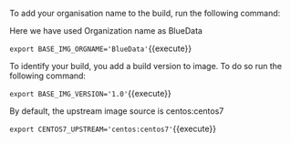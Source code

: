 To add your organisation name to the build, run the following command:

Here we have used
Organization name as BlueData

`export BASE_IMG_ORGNAME='BlueData'`{{execute}}

To identify your build, you add a build version to image. To do so run the following command:

`export BASE_IMG_VERSION='1.0'`{{execute}}

By default, the upstream image source is centos:centos7

`export CENTOS7_UPSTREAM='centos:centos7'`{{execute}}


